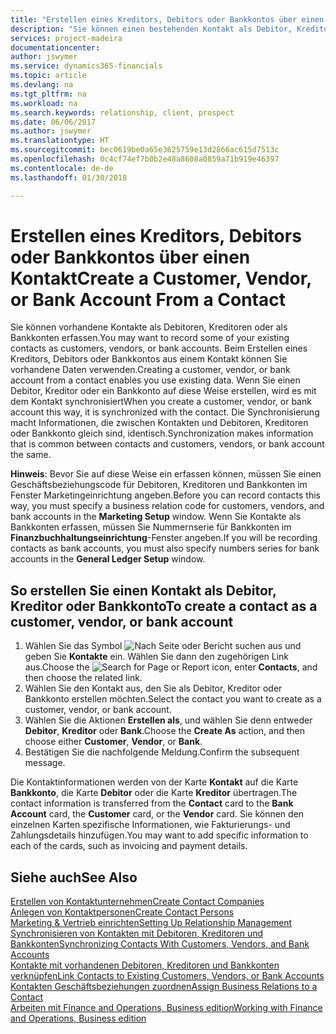 ```yaml
---
title: "Erstellen eines Kreditors, Debitors oder Bankkontos über einen Kontakt | Microsoft Docs"
description: "Sie können einen bestehenden Kontakt als Debitor, Kreditor oder Bankkonto mithilfe der vorhandenen Daten und angeben Geschäftsbeziehung erfassen."
services: project-madeira
documentationcenter: 
author: jswymer
ms.service: dynamics365-financials
ms.topic: article
ms.devlang: na
ms.tgt_pltfrm: na
ms.workload: na
ms.search.keywords: relationship, client, prospect
ms.date: 06/06/2017
ms.author: jswymer
ms.translationtype: HT
ms.sourcegitcommit: bec0619be0a65e3625759e13d2866ac615d7513c
ms.openlocfilehash: 0c4cf74ef7b0b2e48a8608a0859a71b919e46397
ms.contentlocale: de-de
ms.lasthandoff: 01/30/2018

---
```

# <a name="create-a-customer-vendor-or-bank-account-from-a-contact"></a><span data-ttu-id="da56c-103">Erstellen eines Kreditors, Debitors oder Bankkontos über einen Kontakt</span><span class="sxs-lookup"><span data-stu-id="da56c-103">Create a Customer, Vendor, or Bank Account From a Contact</span></span>
<span data-ttu-id="da56c-104">Sie können vorhandene Kontakte als Debitoren, Kreditoren oder als Bankkonten erfassen.</span><span class="sxs-lookup"><span data-stu-id="da56c-104">You may want to record some of your existing contacts as customers, vendors, or bank accounts.</span></span> <span data-ttu-id="da56c-105">Beim Erstellen eines Kreditors, Debitors oder Bankkontos aus einem Kontakt können Sie vorhandene Daten verwenden.</span><span class="sxs-lookup"><span data-stu-id="da56c-105">Creating a customer, vendor, or bank account from a contact enables you use existing data.</span></span> <span data-ttu-id="da56c-106">Wenn Sie einen Debitor, Kreditor oder ein Bankkonto auf diese Weise erstellen, wird es mit dem Kontakt synchronisiert</span><span class="sxs-lookup"><span data-stu-id="da56c-106">When you create a customer, vendor, or bank account this way, it is synchronized with the contact.</span></span> <span data-ttu-id="da56c-107">Die Synchronisierung macht Informationen, die zwischen Kontakten und Debitoren, Kreditoren oder Bankkonto gleich sind, identisch.</span><span class="sxs-lookup"><span data-stu-id="da56c-107">Synchronization makes information that is common between contacts and customers, vendors, or bank account the same.</span></span>

<span data-ttu-id="da56c-108">**Hinweis**: Bevor Sie auf diese Weise ein erfassen können, müssen Sie einen Geschäftsbeziehungscode für Debitoren, Kreditoren und Bankkonten im Fenster Marketingeinrichtung angeben.</span><span class="sxs-lookup"><span data-stu-id="da56c-108">Before you can record contacts this way, you must specify a business relation code for customers, vendors, and bank accounts in the **Marketing Setup** window.</span></span> <span data-ttu-id="da56c-109">Wenn Sie Kontakte als Bankkonten erfassen, müssen Sie Nummernserie für Bankkonten im **Finanzbuchhaltungseinrichtung**-Fenster angeben.</span><span class="sxs-lookup"><span data-stu-id="da56c-109">If you will be recording contacts as bank accounts, you must also specify numbers series for bank accounts in the **General Ledger Setup** window.</span></span>

## <a name="to-create-a-contact-as-a-customer-vendor-or-bank-account"></a><span data-ttu-id="da56c-110">So erstellen Sie einen Kontakt als Debitor, Kreditor oder Bankkonto</span><span class="sxs-lookup"><span data-stu-id="da56c-110">To create a contact as a customer, vendor, or bank account</span></span>
1. <span data-ttu-id="da56c-111">Wählen Sie das Symbol ![Nach Seite oder Bericht suchen](media/ui-search/search_small.png "Nach Seite oder Bericht suchen") aus und geben Sie **Kontakte** ein. Wählen Sie dann den zugehörigen Link aus.</span><span class="sxs-lookup"><span data-stu-id="da56c-111">Choose the ![Search for Page or Report](media/ui-search/search_small.png "Search for Page or Report icon") icon, enter **Contacts**, and then choose the related link.</span></span>
2. <span data-ttu-id="da56c-112">Wählen Sie den Kontakt aus, den Sie als Debitor, Kreditor oder Bankkonto erstellen möchten.</span><span class="sxs-lookup"><span data-stu-id="da56c-112">Select the contact you want to create as a customer, vendor, or bank account.</span></span>
3. <span data-ttu-id="da56c-113">Wählen Sie die Aktionen **Erstellen als**, und wählen Sie denn entweder **Debitor**, **Kreditor** oder **Bank**.</span><span class="sxs-lookup"><span data-stu-id="da56c-113">Choose the **Create As** action, and then choose either **Customer**, **Vendor**, or **Bank**.</span></span>
4. <span data-ttu-id="da56c-114">Bestätigen Sie die nachfolgende Meldung.</span><span class="sxs-lookup"><span data-stu-id="da56c-114">Confirm the subsequent message.</span></span>

<span data-ttu-id="da56c-115">Die Kontaktinformationen werden von der Karte **Kontakt** auf die Karte **Bankkonto**, die Karte **Debitor** oder die Karte **Kreditor** übertragen.</span><span class="sxs-lookup"><span data-stu-id="da56c-115">The contact information is transferred from the **Contact** card to the **Bank Account** card, the **Customer** card, or the **Vendor** card.</span></span> <span data-ttu-id="da56c-116">Sie können den einzelnen Karten spezifische Informationen, wie Fakturierungs- und Zahlungsdetails hinzufügen.</span><span class="sxs-lookup"><span data-stu-id="da56c-116">You may want to add specific information to each of the cards, such as invoicing and payment details.</span></span>

## <a name="see-also"></a><span data-ttu-id="da56c-117">Siehe auch</span><span class="sxs-lookup"><span data-stu-id="da56c-117">See Also</span></span>
[<span data-ttu-id="da56c-118">Erstellen von Kontaktunternehmen</span><span class="sxs-lookup"><span data-stu-id="da56c-118">Create Contact Companies</span></span>](marketing-create-contact-companies.md)  
[<span data-ttu-id="da56c-119">Anlegen von Kontaktpersonen</span><span class="sxs-lookup"><span data-stu-id="da56c-119">Create Contact Persons</span></span>](marketing-create-contact-persons.md)  
[<span data-ttu-id="da56c-120">Marketing & Vertrieb einrichten</span><span class="sxs-lookup"><span data-stu-id="da56c-120">Setting Up Relationship Management</span></span>](marketing-setup-marketing.md)  
[<span data-ttu-id="da56c-121">Synchronisieren von Kontakten mit Debitoren, Kreditoren und Bankkonten</span><span class="sxs-lookup"><span data-stu-id="da56c-121">Synchronizing Contacts With Customers, Vendors, and Bank Accounts</span></span>](marketing-synchronize-contacts-customers-vendors-bank-accounts.md)  
[<span data-ttu-id="da56c-122">Kontakte mit vorhandenen Debitoren, Kreditoren und Bankkonten verknüpfen</span><span class="sxs-lookup"><span data-stu-id="da56c-122">Link Contacts to Existing Customers, Vendors, or Bank Accounts</span></span>](marketing-how-link-contact.md)  
[<span data-ttu-id="da56c-123">Kontakten Geschäftsbeziehungen zuordnen</span><span class="sxs-lookup"><span data-stu-id="da56c-123">Assign Business Relations to a Contact</span></span>](marketing-business-relations.md#AssignBusRelContact)  
[<span data-ttu-id="da56c-124">Arbeiten mit Finance and Operations, Business edition</span><span class="sxs-lookup"><span data-stu-id="da56c-124">Working with Finance and Operations, Business edition</span></span>](ui-work-product.md)

